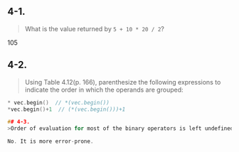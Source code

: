 ## 4-1. 
>What is the value returned by `5 + 10 * 20 / 2`?

105

## 4-2.
>Using Table 4.12(p. 166), parenthesize the following expressions to indicate the order in which the operands are grouped:
```cpp
* vec.begin()  // *(vec.begin())
*vec.begin()+1  // (*(vec.begin()))+1

## 4-3.
>Order of evaluation for most of the binary operators is left undefined to give the opportunities for optimization. This strategy presents a trade-off between efficient code generation and potential pitfalls in the use of the language by the programmer. Do you consider that an acceptable trade-off? Why or why not?

No. It is more error-prone.


